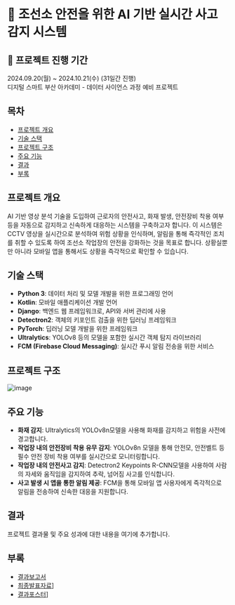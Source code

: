 # 🚢 조선소 안전을 위한 AI 기반 실시간 사고 감지 시스템

## 💜 프로젝트 진행 기간
2024.09.20(월) ~ 2024.10.21(수) (31일간 진행)  
디지털 스마트 부산 아카데미 - 데이터 사이언스 과정 예비 프로젝트

## 목차
- [프로젝트 개요](#프로젝트-개요)
- [기술 스택](#기술-스택)
- [프로젝트 구조](#프로젝트-구조)
- [주요 기능](#주요-기능)
- [결과](#결과)
- [부록](#부록)

## 프로젝트 개요
AI 기반 영상 분석 기술을 도입하여 근로자의 안전사고, 화재 발생, 안전장비 착용 여부 등을 자동으로 감지하고 신속하게 대응하는 시스템을 구축하고자 합니다. 이 시스템은 CCTV 영상을 실시간으로 분석하여 위험 상황을 인식하며, 알림을 통해 즉각적인 조치를 취할 수 있도록 하여 조선소 작업장의 안전을 강화하는 것을 목표로 합니다. 상황실뿐만 아니라 모바일 앱을 통해서도 상황을 즉각적으로 확인할 수 있습니다.

## 기술 스택
- **Python 3**: 데이터 처리 및 모델 개발을 위한 프로그래밍 언어
- **Kotlin**: 모바일 애플리케이션 개발 언어
- **Django**: 백엔드 웹 프레임워크로, API와 서버 관리에 사용
- **Detectron2**: 객체의 키포인트 검출을 위한 딥러닝 프레임워크
- **PyTorch**: 딥러닝 모델 개발을 위한 프레임워크
- **Ultralytics**: YOLOv8 등의 모델을 포함한 실시간 객체 탐지 라이브러리
- **FCM (Firebase Cloud Messaging)**: 실시간 푸시 알림 전송을 위한 서비스

## 프로젝트 구조
![image](https://github.com/user-attachments/assets/9612c0c0-d456-4fd4-82e1-5a027d00f824)

## 주요 기능
- **화재 감지**: Ultralytics의 YOLOv8n모델을 사용해 화재를 감지하고 위험을 사전에 경고합니다.
- **작업장 내의 안전장비 착용 유무 감지**: YOLOv8n 모델을 통해 안전모, 안전벨트 등 필수 안전 장비 착용 여부를 실시간으로 모니터링합니다.
- **작업장 내의 안전사고 감지**: Detectron2 Keypoints R-CNN모델을 사용하여 사람의 자세와 움직임을 감지하여 추락, 넘어짐 사고를 인식합니다.
- **사고 발생 시 앱을 통한 알림 제공**: FCM을 통해 모바일 앱 사용자에게 즉각적으로 알림을 전송하여 신속한 대응을 지원합니다.

## 결과
프로젝트 결과물 및 주요 성과에 대한 내용을 여기에 추가합니다.

## 부록
- [결과보고서](./docs/프로젝트_결과보고서(안전하조).hwp)
- [최종발표자료](./docs/프로젝트_발표자료.pptx)]
- [결과포스터](./docs/프로젝트_포스터.pptx)]
